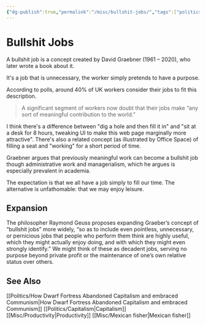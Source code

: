 ```yaml
---
{"dg-publish":true,"permalink":"/misc/bullshit-jobs/","tags":["politics","economics","capitalism"],"noteIcon":1}
---
```


# Bullshit Jobs

A bullshit job is a concept created by David Graebner (1961 – 2020), who later wrote a book about it. 

It's a job that is unnecessary, the worker simply pretends to have a purpose. 

According to polls, around 40% of UK workers consider their jobs to fit this description.

> A significant segment of workers now doubt that their jobs make “any sort of meaningful contribution to the world.”

I think there's a difference between "dig a hole and then fill it in" and "sit at a desk for 8 hours, tweaking UI to make this web page marginally more attractive". There's also a related concept (as illustrated by Office Space) of filling a seat and "working" for a short period of time.

Graebner argues that previously meaningful work can become a bullshit job though administrative work and managerialism, which he argues is especially prevalent in academia. 

The expectation is that we all have a job simply to fill our time. The alternative is unfathomable: that we may enjoy leisure.

## Expansion
The philosopher Raymond Geuss proposes expanding Graeber’s concept of “bullshit jobs” more widely, “so as to include even pointless, unnecessary, or pernicious jobs that people who perform them think are highly useful, which they might actually enjoy doing, and with which they might even strongly identify.” We might think of these as decadent jobs, serving no purpose beyond private profit or the maintenance of one’s own relative status over others.

## See Also

[[Politics/How Dwarf Fortress Abandoned Capitalism and embraced Communism\|How Dwarf Fortress Abandoned Capitalism and embraced Communism]]
[[Politics/Capitalism\|Capitalism]]
[[Misc/Productivity\|Productivity]]
[[Misc/Mexican fisher\|Mexican fisher]]